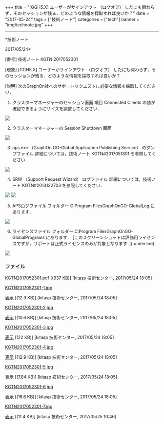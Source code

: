 ﻿+++
title = "[GGH5.X] ユーザーがサインアウト （ログオフ） したにも関わらず，そのセッションが残る．どのような情報を採取すれば良いか？"
date = "2017-05-24"
tags = ["技術ノート"]
categories = ["tech"]
banner = "img/technote.jpg"
+++

-----------------------------------------------------------------------------------------------------------------------------

*技術ノート

2017/05/24*


[番号]
技術ノート KGTN 2017052301

[現象]
[GGH5.X] ユーザーがサインアウト （ログオフ）
したにも関わらず，そのセッションが残る．どのような情報を採取すれば良いか？

[説明]
次のGraphOn社へのサポートリクエストに必要な情報を採取してください．

1. クラスターマネージャーのセッション画面
項目 Connected Clients の値が確認できるようにサイズを調整してください．

![](http://techreport.kitasp.net/attachments/download/3682/KGTN2017052301-1.jpg)

2. クラスターマネージャーの Session Shutdown 画面

![](http://techreport.kitasp.net/attachments/download/3683/KGTN2017052301-2.jpg)

3. aps.exe （GraphOn GO-Global Application Publishing Service）
のダンプファイル
詳細については，技術ノート KGTN#2017051801 を参照してください．

![](http://techreport.kitasp.net/attachments/download/3684/KGTN2017052301-3.jpg)

4. SRW （Support Request Wizard） ログファイル
詳細については，技術ノート KGTN#2013122703 を参照してください．

![](http://techreport.kitasp.net/attachments/download/3685/KGTN2017052301-4.jpg)
![](http://techreport.kitasp.net/attachments/download/3686/KGTN2017052301-5.jpg)

5. APSログファイル
フォルダー C:Program FilesGraphOnGO-GlobalLog にあります．

![](http://techreport.kitasp.net/attachments/download/3687/KGTN2017052301-6.jpg)

6. ライセンスファイル
フォルダー C:Program FilesGraphOnGO-GlobalPrograms にあります．
[このスクリーンショットは評価用ライセンスですが，サポートは正式ライセンスのみが対象となります．]{.underline}

![](http://techreport.kitasp.net/attachments/download/3695/KGTN2017052301-7.jpg)


### ファイル

 
 


[KGTN2017052301.pdf](http://techreport.kitasp.net/attachments/download/3681/KGTN2017052301.pdf)
 [(937 KB)] [kitasp 技術センター, 2017/05/24
18:05]

[KGTN2017052301-1.jpg](http://techreport.kitasp.net/attachments/download/3682/KGTN2017052301-1.jpg)

[表示](http://techreport.kitasp.net/attachments/3682/KGTN2017052301-1.jpg "表示")
 [(12.9 KB)] [kitasp 技術センター, 2017/05/24
18:05]

[KGTN2017052301-2.jpg](http://techreport.kitasp.net/attachments/download/3683/KGTN2017052301-2.jpg)

[表示](http://techreport.kitasp.net/attachments/3683/KGTN2017052301-2.jpg "表示")
 [(10.6 KB)] [kitasp 技術センター, 2017/05/24
18:05]

[KGTN2017052301-3.jpg](http://techreport.kitasp.net/attachments/download/3684/KGTN2017052301-3.jpg)

[表示](http://techreport.kitasp.net/attachments/3684/KGTN2017052301-3.jpg "表示")
 [(22 KB)] [kitasp 技術センター, 2017/05/24
18:05]

[KGTN2017052301-4.jpg](http://techreport.kitasp.net/attachments/download/3685/KGTN2017052301-4.jpg)

[表示](http://techreport.kitasp.net/attachments/3685/KGTN2017052301-4.jpg "表示")
 [(12.9 KB)] [kitasp 技術センター, 2017/05/24
18:05]

[KGTN2017052301-5.jpg](http://techreport.kitasp.net/attachments/download/3686/KGTN2017052301-5.jpg)

[表示](http://techreport.kitasp.net/attachments/3686/KGTN2017052301-5.jpg "表示")
 [(7.84 KB)] [kitasp 技術センター, 2017/05/24
18:05]

[KGTN2017052301-6.jpg](http://techreport.kitasp.net/attachments/download/3687/KGTN2017052301-6.jpg)

[表示](http://techreport.kitasp.net/attachments/3687/KGTN2017052301-6.jpg "表示")
 [(16.6 KB)] [kitasp 技術センター, 2017/05/24
18:05]

[KGTN2017052301-7.jpg](http://techreport.kitasp.net/attachments/download/3695/KGTN2017052301-7.jpg)

[表示](http://techreport.kitasp.net/attachments/3695/KGTN2017052301-7.jpg "表示")
 [(11.4 KB)] [kitasp 技術センター, 2017/05/25
10:46]


 


 

